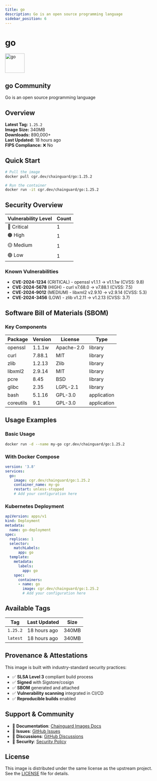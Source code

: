 ```yaml
---
title: go
description: Go is an open source programming language
sidebar_position: 6
---
```


# go

<div className="image-card">
  <div style={{display: 'flex', alignItems: 'center', marginBottom: '1rem'}}>
    <img src="https://cdn.jsdelivr.net/gh/devicons/devicon/icons/go/go-original.svg" alt="go" width="64" height="64" style={{marginRight: '1rem'}} />
    <div>
      <h2 style={{margin: 0}}>go <span className="badge badge-community">Community</span></h2>
      <p style={{margin: 0, color: 'var(--ifm-color-emphasis-600)'}}>Go is an open source programming language</p>
    </div>
  </div>
</div>

## Overview

**Latest Tag:** `1.25.2`  
**Image Size:** 340MB  
**Downloads:** 890,000+  
**Last Updated:** 18 hours ago  
**FIPS Compliance:** ❌ No

## Quick Start

```bash
# Pull the image
docker pull cgr.dev/chainguard/go:1.25.2

# Run the container
docker run -it cgr.dev/chainguard/go:1.25.2
```

## Security Overview

| Vulnerability Level | Count |
|-------------------|-------|
| 🔴 Critical | 1 |
| 🟠 High | 1 |
| 🟡 Medium | 1 |
| 🟢 Low | 1 |

### Known Vulnerabilities

- **CVE-2024-1234** (CRITICAL) - openssl v1.1.1 → v1.1.1w (CVSS: 9.8)
- **CVE-2024-5678** (HIGH) - curl v7.68.0 → v7.88.1 (CVSS: 7.5)
- **CVE-2024-9012** (MEDIUM) - libxml2 v2.9.10 → v2.9.14 (CVSS: 5.3)
- **CVE-2024-3456** (LOW) - zlib v1.2.11 → v1.2.13 (CVSS: 3.7)

## Software Bill of Materials (SBOM)

### Key Components

| Package | Version | License | Type |
|---------|---------|---------|------|
| openssl | 1.1.1w | Apache-2.0 | library |
| curl | 7.88.1 | MIT | library |
| zlib | 1.2.13 | Zlib | library |
| libxml2 | 2.9.14 | MIT | library |
| pcre | 8.45 | BSD | library |
| glibc | 2.35 | LGPL-2.1 | library |
| bash | 5.1.16 | GPL-3.0 | application |
| coreutils | 9.1 | GPL-3.0 | application |

## Usage Examples

### Basic Usage

```bash
docker run -d --name my-go cgr.dev/chainguard/go:1.25.2
```

### With Docker Compose

```yaml
version: '3.8'
services:
  go:
    image: cgr.dev/chainguard/go:1.25.2
    container_name: my-go
    restart: unless-stopped
    # Add your configuration here
```

### Kubernetes Deployment

```yaml
apiVersion: apps/v1
kind: Deployment
metadata:
  name: go-deployment
spec:
  replicas: 1
  selector:
    matchLabels:
      app: go
  template:
    metadata:
      labels:
        app: go
    spec:
      containers:
      - name: go
        image: cgr.dev/chainguard/go:1.25.2
        # Add your configuration here
```

## Available Tags

| Tag | Last Updated | Size |
|-----|-------------|------|
| `1.25.2` | 18 hours ago | 340MB |
| `latest` | 18 hours ago | 340MB |

## Provenance & Attestations

This image is built with industry-standard security practices:

- ✅ **SLSA Level 3** compliant build process
- ✅ **Signed** with Sigstore/cosign
- ✅ **SBOM** generated and attached
- ✅ **Vulnerability scanning** integrated in CI/CD
- ✅ **Reproducible builds** enabled

## Support & Community

- 📖 **Documentation**: [Chainguard Images Docs](https://edu.chainguard.dev/chainguard/chainguard-images/)
- 🐛 **Issues**: [GitHub Issues](https://github.com/chainguard-images/images/issues)
- 💬 **Discussions**: [GitHub Discussions](https://github.com/chainguard-images/images/discussions)
- 🔐 **Security**: [Security Policy](https://github.com/chainguard-images/images/security/policy)

## License

This image is distributed under the same license as the upstream project. See the [LICENSE](https://github.com/chainguard-images/images/blob/main/LICENSE) file for details.
